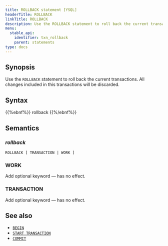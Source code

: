```yaml
---
title: ROLLBACK statement [YSQL]
headerTitle: ROLLBACK
linkTitle: ROLLBACK
description: Use the ROLLBACK statement to roll back the current transactions.
menu:
  stable_api:
    identifier: txn_rollback
    parent: statements
type: docs
---
```


## Synopsis

Use the `ROLLBACK` statement to roll back the current transactions. All changes included in this transactions will be discarded.

## Syntax

{{%ebnf%}}
  rollback
{{%/ebnf%}}

## Semantics

### *rollback*

```
ROLLBACK [ TRANSACTION | WORK ]
```

### WORK

Add optional keyword — has no effect.

### TRANSACTION

Add optional keyword — has no effect.

## See also

- [`BEGIN`](../txn_begin/)
- [`START TRANSACTION`](../txn_start/)
- [`COMMIT`](../txn_commit)
